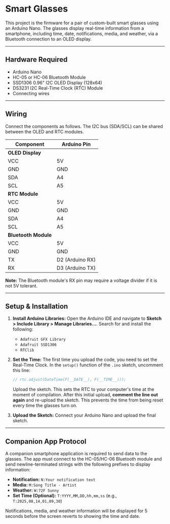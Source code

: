 # Smart Glasses

This project is the firmware for a pair of custom-built smart glasses using an Arduino Nano. The glasses display real-time information from a smartphone, including time, date, notifications, media, and weather, via a Bluetooth connection to an OLED display.

---

## Hardware Required

* Arduino Nano
* HC-05 or HC-06 Bluetooth Module
* SSD1306 0.96" I2C OLED Display (128x64)
* DS3231 I2C Real-Time Clock (RTC) Module
* Connecting wires

---

## Wiring

Connect the components as follows. The I2C bus (SDA/SCL) can be shared between the OLED and RTC modules.

| Component           | Arduino Pin |
| ------------------- | ----------- |
| **OLED Display** |             |
| VCC                 | 5V          |
| GND                 | GND         |
| SDA                 | A4          |
| SCL                 | A5          |
| **RTC Module** |             |
| VCC                 | 5V          |
| GND                 | GND         |
| SDA                 | A4          |
| SCL                 | A5          |
| **Bluetooth Module**|             |
| VCC                 | 5V          |
| GND                 | GND         |
| TX                  | D2 (Arduino RX) |
| RX                  | D3 (Arduino TX) |

**Note:** The Bluetooth module's RX pin may require a voltage divider if it is not 5V tolerant.

---

## Setup & Installation

1.  **Install Arduino Libraries:**
    Open the Arduino IDE and navigate to **Sketch > Include Library > Manage Libraries...**. Search for and install the following:
    * `Adafruit GFX Library`
    * `Adafruit SSD1306`
    * `RTClib`

2.  **Set the Time:**
    The first time you upload the code, you need to set the Real-Time Clock. In the `setup()` function of the `.ino` sketch, uncomment this line:
    ```cpp
    // rtc.adjust(DateTime(F(__DATE__), F(__TIME__)));
    ```
    Upload the sketch. This sets the RTC to your computer's time at the moment of compilation. After this initial upload, **comment the line out again** and re-upload the sketch. This prevents the time from being reset every time the glasses turn on.

3.  **Upload the Sketch:**
    Connect your Arduino Nano and upload the final sketch.

---

## Companion App Protocol

A companion smartphone application is required to send data to the glasses. The app must connect to the HC-05/HC-06 Bluetooth module and send newline-terminated strings with the following prefixes to display information:

* **Notification:** `N:Your notification text`
* **Media:** `M:Song Title - Artist`
* **Weather:** `W:72F Sunny`
* **Set Time (Optional):** `T:YYYY,MM,DD,hh,mm,ss` (e.g., `T:2025,08,14,01,09,30`)

Notifications, media, and weather information will be displayed for 5 seconds before the screen reverts to showing the time and date.
